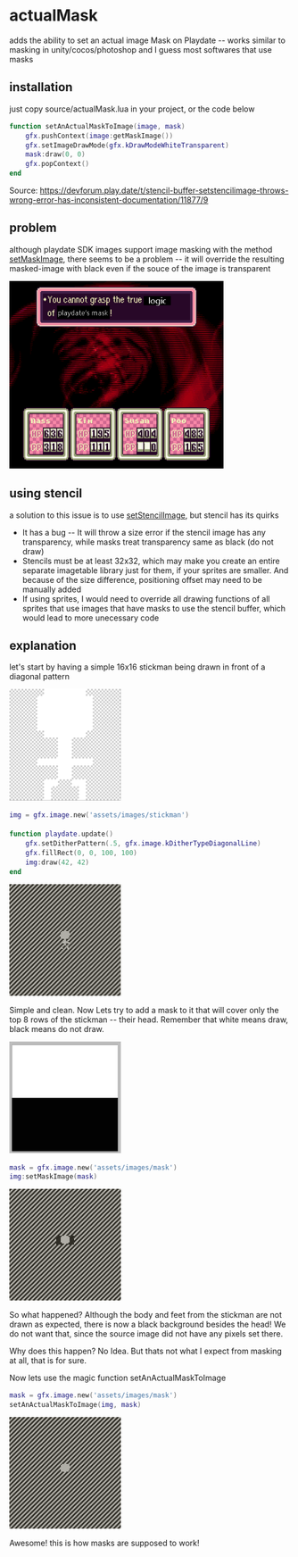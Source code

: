 # actualMask
adds the ability to set an actual image Mask on Playdate -- works similar to masking in unity/cocos/photoshop and I guess most softwares that use masks
## installation

just copy source/actualMask.lua in your project, or the code below

```lua
function setAnActualMaskToImage(image, mask)
	gfx.pushContext(image:getMaskImage())
	gfx.setImageDrawMode(gfx.kDrawModeWhiteTransparent)
	mask:draw(0, 0)
	gfx.popContext()
end
```

Source: https://devforum.play.date/t/stencil-buffer-setstencilimage-throws-wrong-error-has-inconsistent-documentation/11877/9

## problem
although playdate SDK images support image masking with the method [setMaskImage](https://sdk.play.date/inside-playdate/#m-graphics.image.setMaskImage), there seems to be a problem -- it will override the resulting masked-image with black even if the souce of the image is transparent

<img alt="logic" src="readmeImgs/logic.png" width="384" height="336">

## using stencil

a solution to this issue is to use [setStencilImage](https://sdk.play.date/inside-playdate/#f-graphics.setStencilImage), but stencil has its quirks

- It has a bug -- It will throw a size error if the stencil image has any transparency, while masks treat transparency same as black (do not draw)
- Stencils must be at least 32x32, which may make you create an entire separate imagetable library just for them, if your sprites are smaller. And because of the size difference, positioning offset may need to be manually added
- If using sprites, I would need to override all drawing functions of all sprites that use images that have masks to use the stencil buffer, which would lead to more unecessary code

## explanation

let's start by having a simple 16x16 stickman being drawn in front of a diagonal pattern

<img alt="stickman" src="readmeImgs/image8.png" width="200" height="200">

```lua
img = gfx.image.new('assets/images/stickman')

function playdate.update()
	gfx.setDitherPattern(.5, gfx.image.kDitherTypeDiagonalLine)
	gfx.fillRect(0, 0, 100, 100)
	img:draw(42, 42)
end
```


<img alt="initialSituation" src="readmeImgs/image.png" width="200" height="200">

Simple and clean. Now Lets try to add a mask to it that will cover only the top 8 rows of the stickman -- their head. Remember that white means draw, black means do not draw.

<img alt="mask" src="readmeImgs/image9.png" width="200" height="200">


```lua
mask = gfx.image.new('assets/images/mask')
img:setMaskImage(mask)
```

<img alt="wtf" src="readmeImgs/image2.png" width="200" height="200">

So what happened? Although the body and feet from the stickman are not drawn as expected, there is now a black background besides the head! We do not want that, since the source image did not have any pixels set there.

Why does this happen? No Idea. But thats not what I expect from masking at all, that is for sure.

Now lets use the magic function setAnActualMaskToImage

```lua
mask = gfx.image.new('assets/images/mask')
setAnActualMaskToImage(img, mask)
```

<img alt="correct" src="readmeImgs/image3.png" width="200" height="200">

Awesome! this is how masks are supposed to work!
